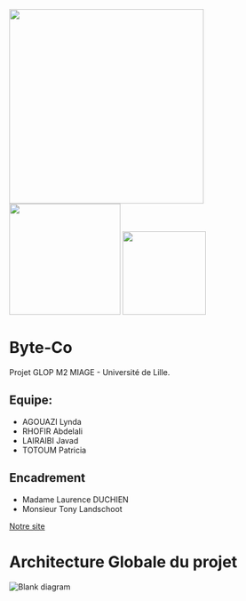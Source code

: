 
<img src="https://github.com/user-attachments/assets/f097b2c6-5bac-48cd-9c7b-0b639b863bbc" width="350"/>
<img src="https://github.com/user-attachments/assets/6b586483-ac6b-4ff4-9df5-153974f5aefa" width="200"/>
<img src="https://github.com/user-attachments/assets/3b4956c8-5fc7-491e-9ff8-5eb903f4d94e" width="150"/>


# Byte-Co
Projet GLOP M2 MIAGE - Université de Lille.


## Equipe:
- AGOUAZI Lynda
- RHOFIR Abdelali
- LAIRAIBI Javad
- TOTOUM Patricia

## Encadrement 
- Madame Laurence DUCHIEN
- Monsieur Tony Landschoot
  

  


[Notre site](https://byte-co.fr/)


# Architecture Globale du projet 

![Blank diagram](https://github.com/user-attachments/assets/03f40ef4-316b-4df3-9604-aa6f74e03906)

